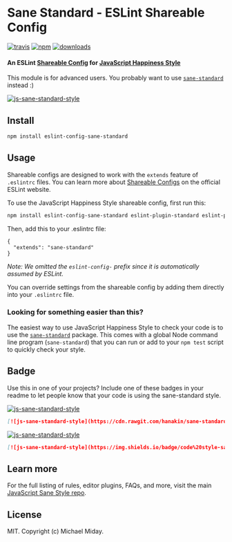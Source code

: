 # Sane Standard - ESLint Shareable Config
[![travis][travis-image]][travis-url]
[![npm][npm-image]][npm-url]
[![downloads][downloads-image]][downloads-url]

[travis-image]: https://img.shields.io/travis/hanakin/eslint-config-sane-standard/master.svg
[travis-url]: https://travis-ci.org/hanakin/eslint-config-sane-standard
[npm-image]: https://img.shields.io/npm/v/eslint-config-sane-standard.svg
[npm-url]: https://npmjs.org/package/eslint-config-sane-standard
[downloads-image]: https://img.shields.io/npm/dm/eslint-config-sane-standard.svg
[downloads-url]: https://npmjs.org/package/eslint-config-sane-standard

#### An ESLint [Shareable Config](http://eslint.org/docs/developer-guide/shareable-configs) for [JavaScript Happiness Style](https://github.com/hanakin/sane-standard)

This module is for advanced users. You probably want to use [`sane-standard`](https://github.com/hanakin/sane-standard) instead :)

[![js-sane-standard-style](https://cdn.rawgit.com/hanakin/sane-standard/master/badge.svg)](https://github.com/hanakin/sane-standard)

## Install

```bash
npm install eslint-config-sane-standard
```

## Usage

Shareable configs are designed to work with the `extends` feature of `.eslintrc` files.
You can learn more about
[Shareable Configs](http://eslint.org/docs/developer-guide/shareable-configs) on the
official ESLint website.

To use the JavaScript Happiness Style shareable config, first run this:

```bash
npm install eslint-config-sane-standard eslint-plugin-standard eslint-plugin-promise
```

Then, add this to your .eslintrc file:

```
{
  "extends": "sane-standard"
}
```

*Note: We omitted the `eslint-config-` prefix since it is automatically assumed by ESLint.*

You can override settings from the shareable config by adding them directly into your
`.eslintrc` file.

### Looking for something easier than this?

The easiest way to use JavaScript Happiness Style to check your code is to use the
[`sane-standard`](https://github.com/hanakin/sane-standard) package. This comes with a global
Node command line program (`sane-standard`) that you can run or add to your `npm test` script
to quickly check your style.

## Badge

Use this in one of your projects? Include one of these badges in your readme to
let people know that your code is using the sane-standard style.

[![js-sane-standard-style](https://cdn.rawgit.com/hanakin/sane-standard/master/badge.svg)](https://github.com/hanakin/sane-standard)

```markdown
[![js-sane-standard-style](https://cdn.rawgit.com/hanakin/sane-standard/master/badge.svg)](https://github.com/hanakin/sane-standard)
```

[![js-sane-standard-style](https://img.shields.io/badge/code%20style-sane-standard-brightgreen.svg)](https://github.com/hanakin/sane-standard)

```markdown
[![js-sane-standard-style](https://img.shields.io/badge/code%20style-sane-standard-brightgreen.svg)](https://github.com/hanakin/sane-standard)
```

## Learn more

For the full listing of rules, editor plugins, FAQs, and more, visit the main
[JavaScript Sane Style repo](https://github.com/hanakin/sane-standard).

## License

MIT. Copyright (c) Michael Miday.
